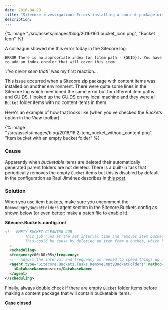 ```yaml
---
date: 2016-04-28
title: "Sitecore investigation: Errors installing a content package with item buckets"
description:
---
```


{% image "./src/assets/images/blog/2016/16.1.bucket_icon.png", "Bucket Icon" %}

A colleague showed me this error today in the Sitecore log:

`ERROR There is no appropriate index for [item path - {GUID}]. You have to add an index crawler that will cover this item`

_'I've never seen that!'_ was my first reaction...

This issue occurred when a Sitecore zip package with content items was installed on another environment. There were quite some lines in the Sitecore log which mentioned the same error but for different item paths and GUIDS. I looked up the GUIDS on my local machine and they were all `Bucket` folder items with no content items in them.

Here's an example of how that looks like (when you've checked the _Buckets_ option in the _View_ toolbar):

{% image "./src/assets/images/blog/2016/16.2.item_bucket_without_content.png", "Item bucket with an empty bucket folder" %}

### Cause

Apparently when _bucketable_ items are deleted their automatically generated parent folders are not deleted. There is a built-in task that periodically removes the empty `Bucket` items but this is disabled by default in the configuration as Raúl Jiménez describes in [this post](http://blog.rauljimenez.co.uk/the-depths-of-the-bucket/).

### Solution

When you use item buckets, make sure you uncomment the `RemoveEmptyBucketFolders` agent section in the Sitecore.Buckets.config as shown below (or even better: make a patch file to enable it):

**Sitecore.Buckets.config.xml**

```xml
<!-- EMPTY BUCKET CLEANING JOB
         This job runs at the set interval time and removes item bucket folders that no longer contain any items.
         This could be cause by deleting an item from a bucket, which has no other items in it.
-->
  <scheduling>
  <frequency>00:00:05</frequency>
  <!-- Adjust the interval and frequency as needed to speed things up on a local dev environment. -->
  <agent type="Sitecore.Buckets.Tasks.RemoveEmptyBucketFolders" method="Run" interval="00:00:10">
    <DatabaseName>master</DatabaseName>
  </agent>
</scheduling>
```

Finally, always double check if there are empty `Bucket` folder items before making a content package that will contain bucketable items. 

__Case closed__
